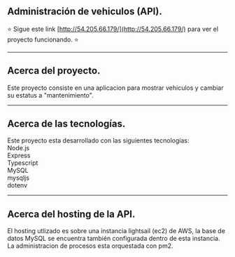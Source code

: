 ## Administración de vehiculos (API).

⭐ Sigue este link [http://54.205.66.179/](http://54.205.66.179/) para ver el proyecto funcionando. ⭐
___
## Acerca del proyecto.
Este proyecto consiste en una aplicacion para mostrar vehiculos y cambiar su estatus a "mantenimiento".
___
## Acerca de las tecnologías.
Este proyecto esta desarrollado con las siguientes tecnologías:<br/>
Node.js<br/>
Express<br/>
Typescript<br/>
MySQL<br/>
mysqljs<br/>
dotenv<br/>
___
## Acerca del hosting de la API.
El hosting utlizado es sobre una instancia lightsail (ec2) de AWS, la base de datos MySQL se encuentra también configurada dentro de esta instancia.<br/>
La administracion de procesos esta orquestada con pm2.


